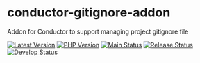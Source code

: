 # conductor-gitignore-addon
Addon for Conductor to support managing project gitignore file

[![Latest Version](https://img.shields.io/packagist/v/shineunited/conductor-gitignore-addon?label=latest)](https://packagist.org/packages/shineunited/conductor-gitignore-addon/)
[![PHP Version](https://img.shields.io/packagist/dependency-v/shineunited/conductor-gitignore-addon/php?label=php)](https://www.php.net/releases/index.php)
[![Main Status](https://img.shields.io/github/workflow/status/shineunited/conductor-gitignore-addon/Build/main?label=main)](https://github.com/shineunited/conductor-gitignore-addon/actions/workflows/build.yml?query=branch%3Amain)
[![Release Status](https://img.shields.io/github/workflow/status/shineunited/conductor-gitignore-addon/Build/release?label=release)](https://github.com/shineunited/conductor-gitignore-addon/actions/workflows/build.yml?query=branch%3Arelease)
[![Develop Status](https://img.shields.io/github/workflow/status/shineunited/conductor-gitignore-addon/Build/develop?label=develop)](https://github.com/shineunited/conductor-gitignore-addon/actions/workflows/build.yml?query=branch%3Adevelop)
